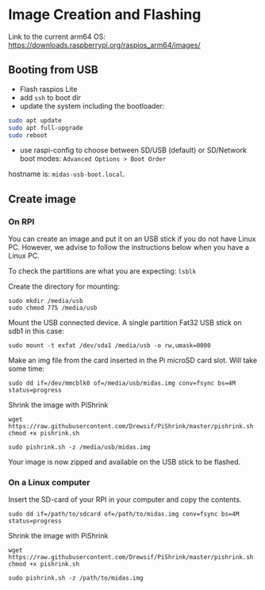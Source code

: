 # Image Creation and Flashing


Link to the current arm64 OS: https://downloads.raspberrypi.org/raspios_arm64/images/

## Booting from USB

- Flash raspios Lite
- add `ssh` to boot dir
- update the system including the bootloader:
```sh
sudo apt update
sudo apt full-upgrade
sudo reboot
```
- use raspi-config to choose between SD/USB (default) or SD/Network boot modes: `Advanced Options > Boot Order`

hostname is: `midas-usb-boot.local`.

## Create image

### On RPI
You can create an image and put it on an USB stick if you do not have Linux PC.
However, we advise to follow the instructions below when you have a Linux PC.

To check the partitions are what you are expecting:
```lsblk```

Create the directory for mounting:
```
sudo mkdir /media/usb
sudo chmod 775 /media/usb
```

Mount the USB connected device.  A single partition Fat32 USB stick on sdb1 in this case:
```
sudo mount -t exfat /dev/sda1 /media/usb -o rw,umask=0000
```

Make an img file from the card inserted in the Pi microSD card slot. Will take some time:
```
sudo dd if=/dev/mmcblk0 of=/media/usb/midas.img conv=fsync bs=4M status=progress
```

Shrink the image with PiShrink
```
wget https://raw.githubusercontent.com/Drewsif/PiShrink/master/pishrink.sh
chmod +x pishrink.sh

sudo pishrink.sh -z /media/usb/midas.img
```

Your image is now zipped and available on the USB stick to be flashed.


### On a Linux computer
Insert the SD-card of your RPI in your computer and copy the contents.

```
sudo dd if=/path/to/sdcard of=/path/to/midas.img conv=fsync bs=4M status=progress
```

Shrink the image with PiShrink
```
wget https://raw.githubusercontent.com/Drewsif/PiShrink/master/pishrink.sh
chmod +x pishrink.sh

sudo pishrink.sh -z /path/to/midas.img
```
